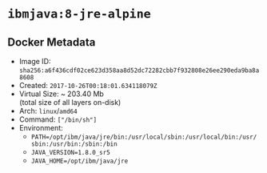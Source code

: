 # `ibmjava:8-jre-alpine`

## Docker Metadata

- Image ID: `sha256:a6f436cdf02ce623d358aa8d52dc72282cbb7f932808e26ee290eda9ba8a8608`
- Created: `2017-10-26T00:18:01.634118079Z`
- Virtual Size: ~ 203.40 Mb  
  (total size of all layers on-disk)
- Arch: `linux`/`amd64`
- Command: `["/bin/sh"]`
- Environment:
  - `PATH=/opt/ibm/java/jre/bin:/usr/local/sbin:/usr/local/bin:/usr/sbin:/usr/bin:/sbin:/bin`
  - `JAVA_VERSION=1.8.0_sr5`
  - `JAVA_HOME=/opt/ibm/java/jre`
